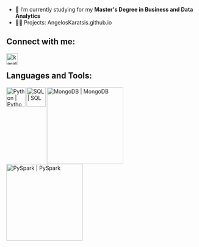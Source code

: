 - 🌱 I’m currently studying for my **Master's Degree in Business and Data Analytics**
- 👨‍💻 Projects: AngelosKaratsis.github.io

## Connect with me:

[<img align="left" alt="karatsisangelos | LinkedIn" width="30px" src="https://cdn-icons-png.flaticon.com/512/174/174857.png" />][linkedin]

[linkedin]:https://www.linkedin.com/in/karatsis-angelos/
 <br />
## Languages and Tools:

[<img align="left" alt="Python | Python" width="50px" src="https://img.cppng.com/download/2020-06/7-2-python-logo-free-download-png.png"/>][Python]
[<img align="left" alt="SQL | SQL" width="50px" src="https://cdn.iconscout.com/icon/free/png-256/postgresql-11-1175122.png"/>][SQL]
[<img align="left" alt="MongoDB | MongoDB" width="200px" src="https://webimages.mongodb.com/_com_assets/cms/kusb9stg1ndrp7j53-MongoDBLogoBrand1.png?auto=format%252Ccompress"/>][MongoDB]
[<img align="left" alt="PySpark | PySpark" width="200px" src="https://www.edureka.co/blog/wp-content/uploads/2018/07/PySpark-logo-1.jpeg"/>][PySpark]
 
[Python]:https://www.python.org/
[SQL]:https://www.postgresql.org/
[MongoDB]:https://www.mongodb.com/
[PySpark]:https://spark.apache.org/docs/latest/api/python/
